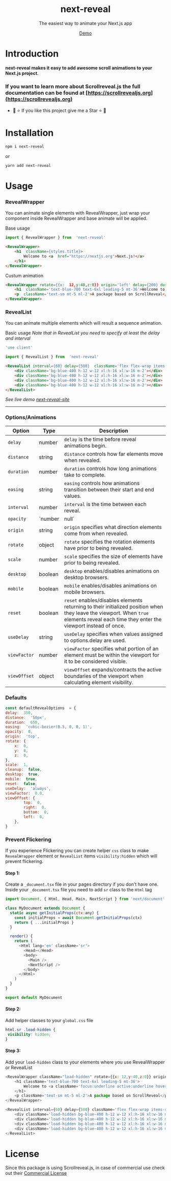 
<br>
<p align="center">
	<h1 align="center">next-reveal</h1>
</p>
<p align="center">The easiest way to animate your Next.js app</p>
<p align="center"><a href="https://next-reveal.vercel.app/" align="center">Demo</a></p>

# Introduction
<strong>next-reveal makes it easy to add awesome scroll animations to your Next.js project.</strong>
### If you want to learn more about Scrollreveal.js the full documentation can be found at [https://scrollrevealjs.org](https://scrollrevealjs.org)
- 🐧 ⭐ If you like this project give me a Star ⭐ 🐧
# Installation
```bash
npm i next-reveal
```
or
```bash
yarn add next-reveal
```
# Usage

### RevealWrapper
You can animate single elements with RevealWrapper, just wrap your component inside RevealWrapper and base animate will be applied.

Base usage
```js
import { RevealWrapper } from  'next-reveal'
```
```html
<RevealWrapper>
	<h1  className={styles.title}>
		Welcome to <a  href="https://nextjs.org">Next.js!</a>
	</h1>
</RevealWrapper>
```
Custum animation
```html
<RevealWrapper rotate={{x:  12,y:40,z:0}} origin='left' delay={200} duration={1000} distance='500px' reset={true} viewOffset={{top:  25,  right:0,  bottom:  10,  left:5}}>
	<h1  className='text-blue-700 text-6xl leading-5 mt-36'>Welcome to <a  className='focus:underline active:underline hover:underline'  href="https://github.com/ritmillio/next-reveal">next-reveal!</a></h1>
	<p  className='text-sm mt-5 ml-2'>A package based on ScrollReveal</p>
</RevealWrapper>
```
### RevealList
You can animate multiple elements which will result a sequence animation.

Basic usage
*Note that in RevealList you need to specify at least the delay and interval*
```js
'use client'

import { RevealList } from  'next-reveal'
```
```html
<RevealList interval={60} delay={500}  className='flex flex-wrap items-center justify-center'>
	<div className='bg-blue-400 h-12 w-12 xl:h-16 xl:w-16 m-2'></div>
	<div className='bg-blue-400 h-12 w-12 xl:h-16 xl:w-16 m-2'></div>
	<div className='bg-blue-400 h-12 w-12 xl:h-16 xl:w-16 m-2'></div>
	<div className='bg-blue-400 h-12 w-12 xl:h-16 xl:w-16 m-2'></div>
</RevealList>
```
*See live demo [next-reveal-site](https://next-reveal.vercel.app/)*

---
### Options/Animations

| Option                           | Type                    | Description                                                                                                                                                                          |
| ---------------------------------- | ----------------------- | ------------------------------------------------------------------------------------------------------------------------------------------------------------------------------------ |
| `delay`                    | number                  | `delay` is the time before reveal animations begin.                                                                               |
| `distance`                            | string                  | `distance` controls how far elements move when revealed.                                                                                                                                                       |
| `duration`                     | number                  | `duration` controls how long animations take to complete.                                                               |
| `easing`                          | string | `easing` controls how animations transition between their start and end values.                                                                                                                    |
| `interval`                         | number | `interval` is the time between each reveal.                                                                                                                  |
| `opacity`                      | `number | null`                  | `opacity` specifies the opacity they have prior to being revealed.                                                                                                       |
| `origin`                      | string                  | `origin` specifies what direction elements come from when revealed.                                                                                                                                                        |
| `rotate`                      | object                  | `rotate` specifies the rotation elements have prior to being revealed.                                                                                                                                                        |
| `scale`                      | number                  | `scale` specifies the size of elements have prior to being revealed.                                                                                                                                                        |
| `desktop`                      | boolean                  | `desktop`  enables/disables animations on desktop browsers.                                                                                                                                                        |
| `mobile`                      | boolean                  | `mobile` enables/disables animations on mobile browsers.                                                                                                                                                        |
| `reset`                      | boolean                  | `reset` enables/disables elements returning to their initialized position when they leave the viewport. When `true` elements reveal each time they enter the viewport instead of once.                                                                                                                                                        |
| `useDelay`                      | string                  | `useDelay` specifies when values assigned to options.delay are used.                                                                                                                                                        |
| `viewFactor`                      | number                  | `viewFactor` specifies what portion of an element must be within the viewport for it to be considered visible.                                                                                                                                                        |
| `viewOffset`                      | object                  | `viewOffset` expands/contracts the active boundaries of the viewport when calculating element visibility.                                                                                                                                                        |

### Defaults
```js
const defaultRevealOptions  = {
delay:  350,
distance:  '50px',
duration:  650,
easing:  'cubic-bezier(0.5, 0, 0, 1)',
opacity:  0,
origin:  'top',
rotate: {
	x:  0,
	y:  0,
	z:  0,
},
scale:  1,
cleanup:  false,
desktop:  true,
mobile:  true,
reset:  false,
useDelay:  'always',
viewFactor:  0.0,
viewOffset: {
		top:  0,
		right:  0,
		bottom:  0,
		left:  0,
	},
}
```

### Prevent Flickering
If you experience Flickering you can create helper ```css``` class to make ```RevealWrapper``` element or ```RevealList``` items ```visibility:hidden``` which will prevent flickering.

#### Step 1: 
Create a ```_document.tsx``` file in your pages directory if you don't have one. Inside your ```_document.tsx``` file you need to add ```sr``` class to the ```Html``` tag

```js
import Document, { Html, Head, Main, NextScript } from 'next/document'

class MyDocument extends Document {
  static async getInitialProps(ctx:any) {
    const initialProps = await Document.getInitialProps(ctx)
    return { ...initialProps }
  }

  render() {
    return (
      <Html lang='en' className='sr'>
        <Head></Head>
        <body>
          <Main />
          <NextScript />
        </body>
      </Html>
    )
  }
}

export default MyDocument
```
#### Step 2:
Add helper classes to your ```global.css``` file
 ```css
html.sr .load-hidden {
  visibility: hidden;
}
```
#### Step 3:
Add your ```load-hidden``` class to your elements where you use RevealWrapper or RevealList

```js
<RevealWrapper className="load-hidden" rotate={{x: 12,y:40,z:0}} origin='left' delay={200} duration={1000} distance='500px' reset={true} viewOffset={{top: 25, right:0, bottom: 10, left:5}}>
	<h1 className='text-blue-700 text-6xl leading-5 mt-36'>
		Welcome to <a className='focus:underline active:underline hover:underline' href="https://github.com/ritmillio/next-reveal">next-reveal!</a>
	</h1>
	<p className='text-sm mt-5 ml-2'>A package based on ScrollReveal</p>
</RevealWrapper>
```

```js
<RevealList interval={60} delay={500} className='flex flex-wrap items-center justify-center'>
	<div className='load-hidden bg-blue-400 h-12 w-12 xl:h-16 xl:w-16 m-2'></div>
	<div className='load-hidden bg-blue-400 h-12 w-12 xl:h-16 xl:w-16 m-2'></div>
	<div className='load-hidden bg-blue-400 h-12 w-12 xl:h-16 xl:w-16 m-2'></div>
	<div className='load-hidden bg-blue-400 h-12 w-12 xl:h-16 xl:w-16 m-2'></div>
</RevealList>
```

# License

Since this package is using Scrollreveal.js, in case of commercial use check out their [Commercial License](https://scrollrevealjs.org/pricing/)
